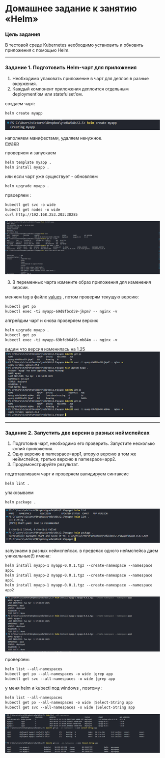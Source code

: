 # Домашнее задание к занятию «Helm»

### Цель задания

В тестовой среде Kubernetes необходимо установить и обновить приложения с помощью Helm.


------

### Задание 1. Подготовить Helm-чарт для приложения

1. Необходимо упаковать приложение в чарт для деплоя в разные окружения. 
2. Каждый компонент приложения деплоится отдельным deployment’ом или statefulset’ом.


создаем чарт:  
```
helm create myapp  
```
![результат](./images/1-1.png)  

наполняем манифестами, удаляем ненужное.  
[myapp](./myapp/)  

проверяем и запускаем  
```
helm template myapp .  
helm install myapp .  
```
или если чарт уже существует - обновляем
```
helm upgrade myapp .  
```
првоеряем :  
```
kubectl get svc -o wide   
kubectl get nodes -o wide  
curl http://192.168.253.203:30285  
```
![результат](./images/1-2.png)  

3. В переменных чарта измените образ приложения для изменения версии.

меняем tag в файле [values](./myapp/values.yaml) , потом проверям текущую версию:  

```
kubectl get po  
kubectl exec -ti myapp-69d8fbcd59-jkpm7 -- nginx -v  
```

апгрейдим чарт и снова проверяем версию  
```
helm upgrade myapp .  
kubectl get po  
kubectl exec -ti myapp-69bfdb6496-mb84m -- nginx -v  
```
видим что версия изменилась на 1.25  
![результат](./images/1-3.png)  


------
### Задание 2. Запустить две версии в разных неймспейсах

1. Подготовив чарт, необходимо его проверить. Запуститe несколько копий приложения.
2. Одну версию в namespace=app1, вторую версию в том же неймспейсе, третью версию в namespace=app2.
3. Продемонстрируйте результат.

подготавливаем чарт и проверяем 
валидируем синтаксис  
```
helm lint .    
```
упаковываем  
```
helm package .  
```
![результат](./images/2-1.png)  


запускаем в разных неймспейсах. в пределах одного неймспейса даем уникальные(!) имена:  
```
helm install myapp-1 myapp-0.0.1.tgz --create-namespace --namespace app1  
helm install myapp-2 myapp-0.0.1.tgz --create-namespace --namespace app1  
helm install myapp-1 myapp-0.0.1.tgz --create-namespace --namespace app2  
```
![результат](./images/2-2.png)  

проверяем:  
```
helm list --all-namespaces  
kubectl get po --all-namespaces -o wide |grep app  
kubectl get svc --all-namespaces -o wide |grep app  
```

у меня helm и kubectl под windows , поэтому :  
```
helm list --all-namespaces  
kubectl get po --all-namespaces -o wide |Select-String app  
kubectl get svc --all-namespaces -o wide |Select-String app  
```
![результат](./images/2-3.png)  

### 
